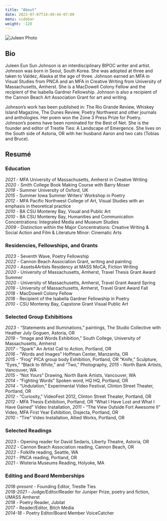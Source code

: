 ```yaml
---
title: "About"
date: 2023-07-07T14:49:44-07:00
menu: sidebar
weight: -120
---
```


![Juleen Photo](/images/juleen.png)

## Bio

Juleen Eun Sun Johnson is an interdisciplinary BIPOC writer and artist. Johnson was born in Seoul, South Korea. She was adopted at three and taken to Valdez, Alaska at the age of three. Johnson earned an MFA in Visual Studies from PNCA and an MFA in Creative Writing from University of Massachusetts, Amherst. She is a MacDowell Colony Fellow and the recipient of the Isabella Gardner Fellowship. Johnson is also a recipient of the Cannon Beach Art Association Grant for art and writing. 

Johnson’s work has been published in: The Rio Grande Review, Whiskey Island Magazine, The Dunes Review, Poetry Northwest and other journals and anthologies. Her poem won the Zone 3 Press Prize for Poetry. Johnson’s poems have been nominated for the Best of Net. She is the founder and editor of Trestle Ties: A Landscape of Emergence. She lives on the South side of Astoria, OR with her husband Aaron and two cats (Tobias and Bruce). 

## Resumé

### Education

*2021* - MFA University of Massachusetts, Amherst in Creative Writing 			     	    	    
*2020* - Smith College Book Making Course with Barry Moser						    
*2019* - Summer University of Oxford, UK 							    	    
*2015* - Summer Iowa Summer Writers’ Workshop in Poetry						    
*2012* - MFA Pacific Northwest College of Art, Visual Studies with an emphasis in theoretical practice	    
*2010* - BA CSU Monterey Bay, Visual and Public Art							   
*2010* - BA CSU Monterey Bay, Humanities and Communication Concentrations: Integrated Media and Museum Studies					    
*2009* - Distinction within the Major Concentrations: Creative Writing & Social Action and Film & Literature Minor: Cinematic Arts

### Residencies, Fellowships, and Grants 

*2023* - Seventh Wave, Poetry Fellowship								     
*2022* - Cannon Beach Association Grant, writing and painting 						     
*2020* - Assets4Artists Residency at MASS MoCA, Fiction Writing					     
*2020* - University of Massachusetts, Amherst, Travel Thesis Grant Award Summer 		                  
*2020* - University of Massachusetts, Amherst, Travel Grant Award Spring				     
*2019* - University of Massachusetts, Amherst, Travel Grant Award Fall 			                 	     
*2018* - MacDowell Colony Fellow  									     
*2018* - Recipient of the Isabella Gardner Fellowship in Poetry		     				     
*2010* - CSU Monterey Bay, Capstone Grant Visual Public Art					                  

### Selected Group Exhibitions 		
 
*2023* - “Statements and Illuminations,” paintings, The Studio Collective with Heather July Goguen, Astoria, OR	     										     
*2019* - “Image and Words Exhibition,” South College, University of Massachusetts, Amherst		     
*2017* - “Spark” An Artist Call to Action, Portland, OR							     
*2016* - “Words and Images” Hoffman Center, Manzanita, OR					                  
*2015* - “Frog” PICA group body Exhibition, Portland, OR “Knife,” Sculpture, “Eyes,” “Black to White,” and “Two,” Photography, 
*2015* - North Bank Artists, Vancouver, WA	    							     
*2015* - “Not Yours” Drawing, North Bank Artists, Vancouver, WA 	   				     
*2014* - “Fighting Words” Spoken word, HQ HQ, Portland, OR						     
*2014* - “Undulation,” Experimental Video Festival, Clinton Street Theater, Portland, OR    		     
*2012* - “Curiosity,” VideoFest 2012, Clinton Street Theater, Portland, OR				     
*2012* - MFA Thesis Exhibition, Portland, OR	“What I Have Lost and What I Have Gained” Video Installation, 
*2011* - “The View Outside Fort Awesome II” Video, MFA First Year Exhibition, Disjecta, Portland, OR	     
*2010* - “Tire” Video Installation, Allied Works, Portland, OR						     

### Selected Readings 

*2023* - Opening reader for David Sedaris, Liberty Theatre, Astoria, OR 				                  
*2022* - Cannon Beach Association reading, Cannon Beach, OR						     
*2022* - Folklife reading, Seattle, WA									     
*2021* - PNCA reading, Portland, OR									     
*2021* - Wisteria Museums Reading, Holyoke, MA							     

### Editing and Board Memberships

*2018-present* - Founding Editor, Trestle Ties							    	    
*2018-2021* - Judge/Editor/Reader for Juniper Prize, poetry and fiction, UMASS Amherst	      	        
*2018* - Poetry Reader, Jubilat										    
*2017* - Reader/Editor, Bitch Media									    
*2014-18* - Poetry Editor/Board Member VoiceCatcher						            
